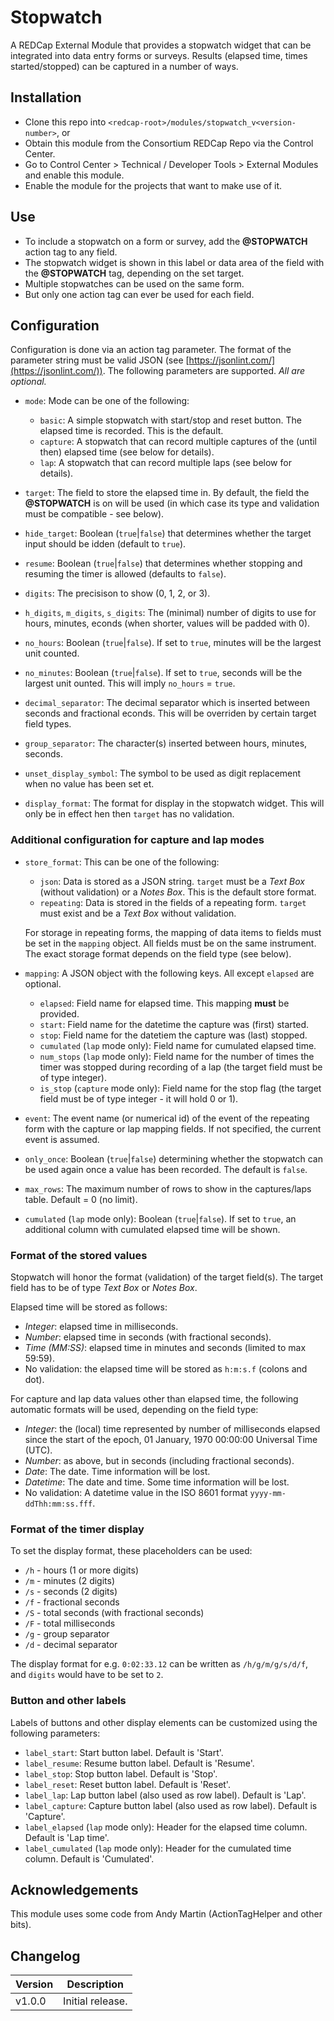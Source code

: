 # Stopwatch

A REDCap External Module that provides a stopwatch widget that can be integrated into data entry forms or surveys. Results (elapsed time, times started/stopped) can be captured in a number of ways.

## Installation

- Clone this repo into `<redcap-root>/modules/stopwatch_v<version-number>`, or
- Obtain this module from the Consortium REDCap Repo via the Control Center.
- Go to Control Center > Technical / Developer Tools > External Modules and enable this module.
- Enable the module for the projects that want to make use of it.

## Use

- To include a stopwatch on a form or survey, add the **@STOPWATCH** action tag to any field.
- The stopwatch widget is shown in this label or data area of the field with the **@STOPWATCH** tag, depending on the set target.
- Multiple stopwatches can be used on the same form.
- But only one action tag can ever be used for each field.

## Configuration

Configuration is done via an action tag parameter. The format of the parameter string must be valid JSON (see [https://jsonlint.com/](https://jsonlint.com/)). The following parameters are supported. _All are optional._

- `mode`: Mode can be one of the following:
  - `basic`: A simple stopwatch with start/stop and reset button. The elapsed time is recorded. This is the default.
  - `capture`: A stopwatch that can record multiple captures of the (until then) elapsed time (see below for details).
  - `lap`: A stopwatch that can record multiple laps (see below for details).

- `target`: The field to store the elapsed time in. By default, the field the **@STOPWATCH** is on will be used (in which case its type and validation must be compatible - see below).

- `hide_target`: Boolean (`true`|`false`) that determines whether the target input should be idden (default to `true`).

- `resume`: Boolean (`true`|`false`) that determines whether stopping and resuming the timer is allowed (defaults to `false`).

- `digits`: The precisison to show (0, 1, 2, or 3).

- `h_digits`, `m_digits`, `s_digits`: The (minimal) number of digits to use for hours, minutes, econds (when shorter, values will be padded with 0).

- `no_hours`: Boolean (`true`|`false`). If set to `true`, minutes will be the largest unit counted.

- `no_minutes`: Boolean (`true`|`false`). If set to `true`, seconds will be the largest unit ounted. This will imply `no_hours` = `true`.

- `decimal_separator`: The decimal separator which is inserted between seconds and fractional econds. This will be overriden by certain target field types.

- `group_separator`: The character(s) inserted between hours, minutes, seconds.

- `unset_display_symbol`: The symbol to be used as digit replacement when no value has been set et.

- `display_format`: The format for display in the stopwatch widget. This will only be in effect hen then `target` has no validation.


### Additional configuration for capture and lap modes

- `store_format`: This can be one of the following:
  - `json`: Data is stored as a JSON string. `target` must be a _Text Box_ (without validation) or a _Notes Box_. This is the default store format.
  - `repeating`: Data is stored in the fields of a repeating form. `target` must exist and be a _Text Box_ without validation.

  For storage in repeating forms, the mapping of data items to fields must be set in the `mapping` object. All fields must be on the same instrument. The exact storage format depends on the field type (see below).

- `mapping`: A JSON object with the following keys. All except `elapsed` are optional.
  - `elapsed`: Field name for elapsed time. This mapping **must** be provided.
  - `start`: Field name for the datetime the capture was (first) started.
  - `stop`: Field name for the datetiem the capture was (last) stopped.
  - `cumulated` (`lap` mode only): Field name for cumulated elapsed time.
  - `num_stops` (`lap` mode only): Field name for the number of times the timer was stopped during recording of a lap (the target field must be of type integer).
  - `is_stop` (`capture` mode only): Field name for the stop flag (the target field must be of type integer - it will hold 0 or 1).

- `event`: The event name (or numerical id) of the event of the repeating form with the capture or lap mapping fields. If not specified, the current event is assumed.

- `only_once`: Boolean (`true`|`false`) determining whether the stopwatch can be used again once a value has been recorded. The default is `false`.

- `max_rows`: The maximum number of rows to show in the captures/laps table. Default = 0 (no limit).

- `cumulated` (`lap` mode only): Boolean (`true`|`false`). If set to `true`, an additional column with cumulated elapsed time will be shown.

### Format of the stored values

Stopwatch will honor the format (validation) of the target field(s). The target field has to be of type _Text Box_ or _Notes Box_.

Elapsed time will be stored as follows:

- _Integer_: elapsed time in milliseconds.
- _Number_: elapsed time in seconds (with fractional seconds).
- _Time (MM:SS)_: elapsed time in minutes and seconds (limited to max 59:59).
- No validation: the elapsed time will be stored as `h:m:s.f` (colons and dot).

For capture and lap data values other than elapsed time, the following automatic formats will be used, depending on the field type:

- _Integer_: the (local) time represented by number of milliseconds elapsed since the start of the epoch, 01 January, 1970 00:00:00 Universal Time (UTC).
- _Number_: as above, but in seconds (including fractional seconds).
- _Date_: The date. Time information will be lost.
- _Datetime_: The date and time. Some time information will be lost.
- No validation: A datetime value in the ISO 8601 format `yyyy-mm-ddThh:mm:ss.fff`.

### Format of the timer display

To set the display format, these placeholders can be used:

- `/h` - hours (1 or more digits)
- `/m` - minutes (2 digits)
- `/s` - seconds (2 digits)
- `/f` - fractional seconds
- `/S` - total seconds (with fractional seconds)
- `/F` - total milliseconds
- `/g` - group separator
- `/d` - decimal separator

The display format for e.g. `0:02:33.12` can be written as `/h/g/m/g/s/d/f`, and `digits` would have to be set to `2`.

### Button and other labels

Labels of buttons and other display elements can be customized using the following parameters:

- `label_start`: Start button label. Default is 'Start'.
- `label_resume`: Resume button label. Default is 'Resume'.
- `label_stop`: Stop button label. Default is 'Stop'.
- `label_reset`: Reset button label. Default is 'Reset'.
- `label_lap`: Lap button label (also used as row label). Default is 'Lap'.
- `label_capture`: Capture button label (also used as row label). Default is 'Capture'.
- `label_elapsed` (`lap` mode only): Header for the elapsed time column. Default is 'Lap time'.
- `label_cumulated` (`lap` mode only): Header for the cumulated time column. Default is 'Cumulated'.

## Acknowledgements

This module uses some code from Andy Martin (ActionTagHelper and other bits).

## Changelog

Version | Description
------- | ---------------------
v1.0.0  | Initial release.
